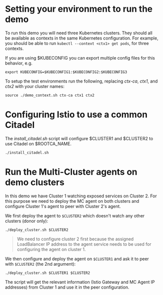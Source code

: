 
# Setting your environment to run the demo

To run this demo you will need three Kubernetes clusters.  They should all be available
as contexts in the same Kubernetes configuration.  For example, you should be able to
run `kubectl --context <ctx1> get pods`, for three contexts. 

If you are using $KUBECONFIG you can export multiple config files for this behavior, e.g.

```
export KUBECONFIG=$KUBECONFIG1:$KUBECONFIG2:$KUBECONFIG3
```

To setup the test environments run the following, replacing _ctx-ca_, _ctx1_, and _ctx2_ with your cluster names:

```
source ./demo_context.sh ctx-ca ctx1 ctx2
```

# Configuring Istio to use a common Citadel 

The _install_citadel.sh_ script will configure $CLUSTER1 and $CLUSTER2 to use Citadel on $ROOTCA_NAME.

```
./install_citadel.sh
```

# Run the Multi-Cluster agents on demo clusters

In this demo we have Cluster 1 watching exposed services on Cluster 2.
For this purpose we need to deploy the MC agent on both clusters and configure Cluster 1's agent
to peer with Cluster 2's agent.

We first deploy the agent to `$CLUSTER2` which doesn't watch any other clusters (donor only):

```
./deploy_cluster.sh $CLUSTER2
```
> We need to configure cluster 2 first because the assigned LoadBalancer IP address to the agent service needs to be used for configuring the agent on cluster 1.

We then configure and deploy the agent on `$CLUSTER1` and ask it to peer with `$CLUSTER2` (the 2nd argument):

```
./deploy_cluster.sh $CLUSTER1 $CLUSTER2
```

The script will get the relevant information (Istio Gateway and MC Agent IP addresses) from Cluster 1 and use it in the peer configuration.

